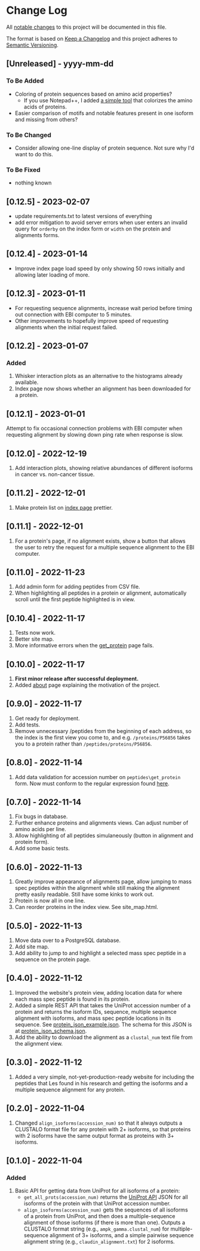 # Change Log
All [notable changes](#0125---2023-02-07) to this project will be documented in this file.
 
The format is based on [Keep a Changelog](http://keepachangelog.com/)
and this project adheres to [Semantic Versioning](http://semver.org/).
 
## [Unreleased] - yyyy-mm-dd
 
### To Be Added

- Coloring of protein sequences based on amino acid properties?
    * If you use Notepad++, I added [a simple tool](https://github.com/molsonkiko/NPP_protein_lexer) that colorizes the amino acids of proteins.
- Easier comparison of motifs and notable features present in one isoform and missing from others?
 
### To Be Changed

- Consider allowing one-line display of protein sequence. Not sure why I'd want to do this.
 
### To Be Fixed

- nothing known

## [0.12.5] - 2023-02-07

- update requirements.txt to latest versions of everything
- add error mitigation to avoid server errors when user enters an invalid query for `orderby` on the index form or `width` on the protein and alignments forms.

## [0.12.4] - 2023-01-14

- Improve index page load speed by only showing 50 rows initially and allowing later loading of more.

## [0.12.3] - 2023-01-11

- For requesting sequence alignments, increase wait period before timing out connection with EBI computer to 5 minutes.
- Other improvements to hopefully improve speed of requesting alignments when the initial request failed.

## [0.12.2] - 2023-01-07

### Added

1. Whisker interaction plots as an alternative to the histograms already available.
2. Index page now shows whether an alignment has been downloaded for a protein.

## [0.12.1] - 2023-01-01

Attempt to fix occasional connection problems with EBI computer when requesting alignment by slowing down ping rate when response is slow.

## [0.12.0] - 2022-12-19

1. Add interaction plots, showing relative abundances of different isoforms in cancer vs. non-cancer tissue.

## [0.11.2] - 2022-12-01

1. Make protein list on [index page](https://alignisoforms-production.up.railway.app/) prettier.

## [0.11.1] - 2022-12-01

1. For a protein's page, if no alignment exists, show a button that allows the user to retry the request for a multiple sequence alignment to the EBI computer.

## [0.11.0] - 2022-11-23

1. Add admin form for adding peptides from CSV file.
2. When highlighting all peptides in a protein or alignment, automatically scroll until the first peptide highlighted is in view.

## [0.10.4] - 2022-11-17

1. Tests now work.
2. Better site map.
3. More informative errors when the [get_protein](https://alignisoforms-production.up.railway.app/get_protein/) page fails.

## [0.10.0] - 2022-11-17

1. __First minor release after successful deployment.__
2. Added [about](https://alignisoforms-production.up.railway.app/about) page explaining the motivation of the project.

## [0.9.0] - 2022-11-17

1. Get ready for deployment.
2. Add tests.
3. Remove unnecessary /peptides from the beginning of each address, so the index is the first view you come to, and e.g. `/proteins/P56856` takes you to a protein rather than `/peptides/proteins/P56856`.

## [0.8.0] - 2022-11-14

1. Add data validation for accession number on `peptides\get_protein` form. Now must conform to the regular expression found [here](https://www.uniprot.org/help/accession_numbers).

## [0.7.0] - 2022-11-14

1. Fix bugs in database.
2. Further enhance proteins and alignments views. Can adjust number of amino acids per line.
3. Allow highlighting of all peptides simulaneously (button in alignment and protein form).
4. Add some basic tests.

## [0.6.0] - 2022-11-13

1. Greatly improve appearance of alignments page, allow jumping to mass spec peptides within the alignment while still making the alignment pretty easily readable. Still have some kinks to work out.
2. Protein is now all in one line.
3. Can reorder proteins in the index view. See site_map.html.

## [0.5.0] - 2022-11-13

1. Move data over to a PostgreSQL database.
2. Add site map.
3. Add ability to jump to and highlight a selected mass spec peptide in a sequence on the protein page.

## [0.4.0] - 2022-11-12

1. Improved the website's protein view, adding location data for where each mass spec peptide is found in its protein.
2. Added a simple REST API that takes the UniProt accession number of a protein and returns the isoform IDs, sequence, multiple sequence alignment with isoforms, and mass spec peptide locations in its sequence. See [protein_json_example.json](/protein_json_example.json). The schema for this JSON is at [protein_json_schema.json](/website/peptides/static/peptides/protein_json_schema.json).
3. Add the ability to download the alignment as a `clustal_num` text file from the alignment view.

## [0.3.0] - 2022-11-12

1. Added a very simple, not-yet-production-ready website for including the peptides that Les found in his research and getting the isoforms and a multiple sequence alignment for any protein.

## [0.2.0] - 2022-11-04

1. Changed `align_isoforms(accession_num)` so that it always outputs a CLUSTALO format file for any protein
    with 2+ isoforms, so that proteins with 2 isoforms have the same output format as proteins with 3+ isoforms.

## [0.1.0] - 2022-11-04

### Added

1. Basic API for getting data from UniProt for all isoforms of a protein:
    * `get_all_prots(accession_num)` returns the [UniProt API](https://rest.uniprot.org/docs/#/uniprotkb/searchCursor)
        JSON for all isoforms of the protein with that UniProt accession number.
    * `align_isoforms(accession_num)` gets the sequences of all isoforms of a protein from UniProt,
        and then does a multiple-sequence alignment of those isoforms (if there is more than one).
        Outputs a CLUSTALO format string (e.g., `ampk_gamma.clustal_num`) for multiple-sequence alignment of 3+ isoforms,
        and a simple pairwise sequence alignment string (e.g., `claudin_alignment.txt`) for 2 isoforms.